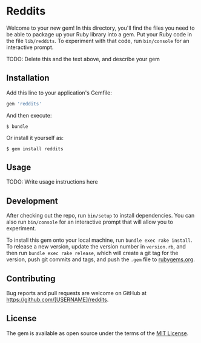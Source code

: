 # Reddits

Welcome to your new gem! In this directory, you'll find the files you need to be able to package up your Ruby library into a gem. Put your Ruby code in the file `lib/reddits`. To experiment with that code, run `bin/console` for an interactive prompt.

TODO: Delete this and the text above, and describe your gem

## Installation

Add this line to your application's Gemfile:

```ruby
gem 'reddits'
```

And then execute:

    $ bundle

Or install it yourself as:

    $ gem install reddits

## Usage

TODO: Write usage instructions here

## Development

After checking out the repo, run `bin/setup` to install dependencies. You can also run `bin/console` for an interactive prompt that will allow you to experiment.

To install this gem onto your local machine, run `bundle exec rake install`. To release a new version, update the version number in `version.rb`, and then run `bundle exec rake release`, which will create a git tag for the version, push git commits and tags, and push the `.gem` file to [rubygems.org](https://rubygems.org).

## Contributing

Bug reports and pull requests are welcome on GitHub at https://github.com/[USERNAME]/reddits.


## License

The gem is available as open source under the terms of the [MIT License](http://opensource.org/licenses/MIT).

